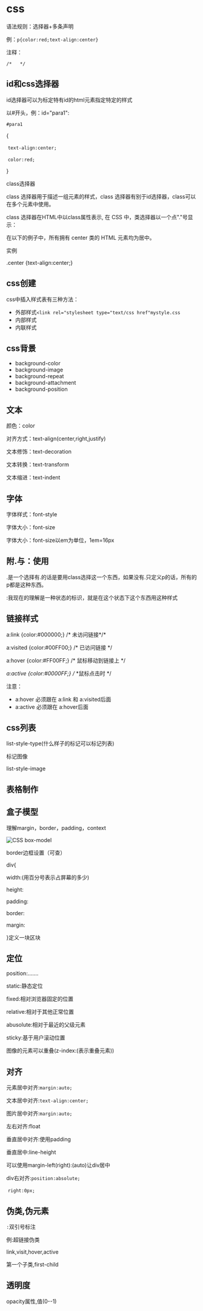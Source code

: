 # css

语法规则：选择器+多条声明

例：`p{color:red;text-align:center}`

注释：

`/*   */`

## id和css选择器

id选择器可以为标定特有id的html元素指定特定的样式

以#开头，例：id="para1":

`#para1`

{

​	`text-align:center;`

​	`color:red;`

}

class选择器

class 选择器用于描述一组元素的样式，class 选择器有别于id选择器，class可以在多个元素中使用。

class 选择器在HTML中以class属性表示, 在 CSS 中，类选择器以一个点"."号显示：

在以下的例子中，所有拥有 center 类的 HTML 元素均为居中。

实例

.center {text-align:center;}

## css创建

css中插入样式表有三种方法：

* 外部样式`<link rel="stylesheet type="text/css href"mystyle.css`
* 内部样式
* 内联样式

## css背景

- background-color
- background-image
- background-repeat
- background-attachment
- background-position

##  文本

颜色：color

对齐方式：text-align(center,right,justify)

文本修饰：text-decoration

文本转换：text-transform

文本缩进：text-indent

## 字体

字体样式：font-style

字体大小：font-size

字体大小：font-size以em为单位，1em=16px

## 附.与：使用

.是一个选择有.的话是要用class选择这一个东西，如果没有.只定义p的话，所有的p都是这种东西。

:我现在的理解是一种状态的标识，就是在这个状态下这个东西用这种样式

## 链接样式

a:link {color:#000000;}      /* 未访问链接*/*

a:visited {color:#00FF00;}  /* 已访问链接 */ 

a:hover {color:#FF00FF;}  /* 鼠标移动到链接上 */ 

*a:active {color:#0000FF;}  /* *鼠标点击时 */

注意：

- a:hover 必须跟在 a:link 和 a:visited后面
- a:active 必须跟在 a:hover后面

## css列表

list-style-type(什么样子的标记可以标记列表)

标记图像

list-style-image

## 表格制作

## 盒子模型

理解margin，border，padding，context

![CSS box-model](http://www.runoob.com/images/box-model.gif)

border边框设置（可查）

div{

width:(用百分号表示占屏幕的多少)

height:

padding:

border:

margin:

}定义一块区块

## 定位

position:.......

static:静态定位

fixed:相对浏览器固定的位置

relative:相对于其他正常位置

abusolute:相对于最近的父级元素

sticky:基于用户滚动位置

图像的元素可以重叠(z-index:(表示重叠元素))

## 对齐

元素居中对齐:`margin:auto;`

文本居中对齐:`text-align:center;`

图片居中对齐:`margin:auto;`

左右对齐:float

垂直居中对齐:使用padding

垂直居中:line-height

可以使用margin-left(right):(auto)让div居中

div右对齐:`position:absolute;`

​		 `right:0px;`

## 伪类,伪元素

`:`双引号标注

例:超链接伪类

link,visit,hover,active

第一个子类,first-child

## 透明度

opacity属性,值(0--1)